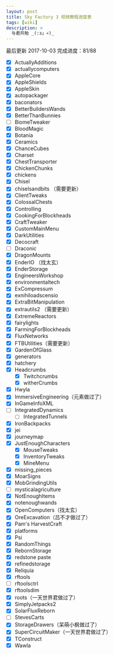 ```yaml
---
layout: post
title: Sky Factory 3 视频教程进度表
tags: [wiki]
description: >
  与君共勉 _(:з」∠)_
---
```

最后更新 2017-10-03
完成进度：81/88

- [x] ActuallyAdditions  
- [x] actuallycomputers
- [x] AppleCore
- [x] AppleShields
- [x] AppleSkin
- [x] autopackager
- [x] baconators
- [x] BetterBuildersWands
- [x] BetterThanBunnies
- [ ] BiomeTweaker
- [x] BloodMagic
- [x] Botania
- [x] Ceramics
- [x] ChanceCubes
- [x] Charset
- [x] ChestTransporter
- [x] ChickenChunks
- [x] chickens
- [x] Chisel
- [x] chiselsandbits （需要更新）
- [x] ClientTweaks
- [x] ColossalChests
- [x] Controlling
- [x] CookingForBlockheads
- [x] CraftTweaker
- [x] CustomMainMenu
- [x] DarkUtilities
- [x] Decocraft
- [ ] Draconic
- [x] DragonMounts
- [x] EnderIO （找太玄）
- [x] EnderStorage
- [x] EngineersWorkshop
- [x] environmentaltech
- [x] ExCompressum
- [x] exnihiloadscensio
- [x] ExtraBitManipulation
- [x] extrautils2 （需要更新）
- [x] ExtremeReactors
- [x] fairylights
- [x] FarmingForBlockheads
- [x] FluxNetworks
- [x] FTBUtilities（需要更新）
- [x] GardenOfGlass
- [x] generators
- [x] hatchery
- [x] Headcrumbs
    - [x] Twitchcrumbs
    - [x] witherCrumbs
- [x] Hwyla
- [x] ImmersiveEngineering（元素做过了）
- [x] InGameInfoXML
- [ ] IntegratedDynamics
    - [ ] IntegratedTunnels
- [x] IronBackpacks
- [x] jei
- [x] journeymap
- [x] JustEnoughCharacters
    - [x] MouseTweaks
    - [x] InventoryTweaks
    - [x] MineMenu
- [x] missing_pieces
- [x] MoarSigns
- [x] MobGrindingUtils
- [ ] mysticalagriculture
- [x] NotEnoughItems
- [x] notenoughwands
- [x] OpenComputers（找太玄）
- [x] OreExcavation（吕不才做过了）
- [x] Pam's HarvestCraft
- [x] platforms
- [x] Psi
- [x] RandomThings
- [x] RebornStorage
- [x] redstone paste
- [x] refinedstorage
- [x] Reliquia
- [x] rftools
- [ ] rftoolsctrl
- [x] rftoolsdim
- [x] roots（一天世界君做过了）
- [x] SimplyJetpacks2
- [x] SolarFluxReborn
- [ ] StevesCarts
- [x] StorageDrawers（呆萌小枫做过了）
- [x] SuperCircuitMaker（一天世界君做过了）
- [x] TConstruct
- [x] Wawla
